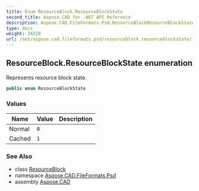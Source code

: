 ```yaml
---
title: Enum ResourceBlock.ResourceBlockState
second_title: Aspose.CAD for .NET API Reference
description: Aspose.CAD.FileFormats.Psd.ResourceBlockResourceBlockState enum. Represents resource block state
type: docs
weight: 34220
url: /net/aspose.cad.fileformats.psd/resourceblock.resourceblockstate/
---
```

## ResourceBlock.ResourceBlockState enumeration

Represents resource block state.

```csharp
public enum ResourceBlockState
```

### Values

| Name | Value | Description |
| --- | --- | --- |
| Normal | `0` |  |
| Cached | `1` |  |

### See Also

* class [ResourceBlock](../resourceblock/)
* namespace [Aspose.CAD.FileFormats.Psd](../../aspose.cad.fileformats.psd/)
* assembly [Aspose.CAD](../../)


